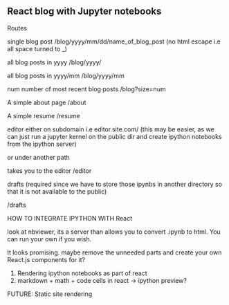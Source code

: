 ## React blog with Jupyter notebooks
Routes

single blog post
/blog/yyyy/mm/dd/name_of_blog_post (no html escape i.e all space turned to _)

all blog posts in yyyy
/blog/yyyy/

all blog posts in yyyy/mm
/blog/yyyy/mm

num number of most recent blog posts
/blog?size=num

A simple about page
/about

A simple resume
/resume


editor
either on subdomain i.e editor.site.com/
(this may be easier, as we can just run a jupyter kernel on the public dir and create
ipython notebooks from the ipython server)

or under another path

takes you to the editor
/editor

drafts (required since we have to store those ipynbs in another directory so that
it is not available to the public)

/drafts



HOW TO INTEGRATE IPYTHON WITH React

look at nbviewer, its a server than allows you to convert .ipynb
to html. You can run your own if you wish.

It looks promising. maybe remove the unneeded parts and create your own React.js
components for it?

1. Rendering ipython notebooks as part of react
2. markdown + math + code cells in react -> ipython preview?


FUTURE:
Static site rendering



